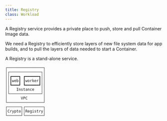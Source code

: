 ```yaml
---
title: Registry
class: Workload
---
```


A Registry service provides a private place to push, store and pull Container Image data.

We need a Registry to efficiently store layers of new file system data for app builds, and to pull the layers of data needed to start a Container.

A Registry is a stand-alone service.

```
┌────────────────┐
│┌──────────────┐│
││┏━━━┓ ┏━━━━━━┓││
││┃web┃ ┃worker┃││
││┗━━━┛ ┗━━━━━━┛││
││   Instance   ││
│└──────────────┘│
│      VPC       │
└────────────────┘
┌──────┐┌────────┐
│Crypto││Registry│
└──────┘└────────┘
```